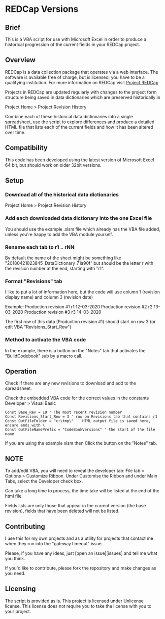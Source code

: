 # REDCap Versions

## Brief

This is a VBA script for use with Microsoft Excel in order to produce a historical progression of the current fields in your REDCap project.

## Overview

REDCap is a data collection package that operates via a web interface. The software is available free of charge, but is licensed; you have to be a qualifying institution. For more information on REDCap visit [Project REDCap](https://projectredcap.org/)

Projects in REDCap are updated regularly with changes to the project form structure being saved in data dictionaries which are preserved historically in

Project Home > Project Revision History

Combine each of these historical data dictionaries into a single spreadsheet, use the script to explore differences and produce a detailed HTML file that lists each of the current fields and how it has been altered over time.

## Compatibility

This code has been developed using the latest version of Microsoft Excel 64 bit, but should work on older 32bit versions.

## Setup

### Download all of the historical data dictionaries

Project Home > Project Revision History

### Add each downloaded data dictionary into the one Excel file

You should use the example .xlsm file which already has the VBA file added, unless you're happy to add the VBA module yourself.

### Rename each tab to r1 .. rNN

By default the name of the sheet might be something like "20180421023845_DataDictionary_71a90f" but should be the letter r with the revision number at the end, starting with "r1".

### Format "Revisions" tab

I like to put a lot of information here, but the code will use column 1 (revision display name) and column 3 (revision date)

Example:
Production revision #1    r1    12-03-2020
Production revision #2    r2    13-03-2020
Production revision #3    r3    14-03-2020

The first row of this data (Production revision #1) should start on row 3 (or edit VBA "Revisions_Start_Row")

### Method to activate the VBA code

In the example, there is a button on the "Notes" tab that activates the "BuildCodebook" sub by a macro call.

## Operation

Check if there are any new revisions to download and add to the spreadsheet.

Check the embedded VBA code for the correct values in the constants
Developer > Visual Basic 

```vba
Const Base_Rev = 10 ' The most recent revision number
Const Revisions_Start_Row = 3 ' row on Revisions tab that contains r1
Const OutFileFolder = "c:\tmp\"  ' HTML output file is saved here, ensure ends with \
Const OutFileNamePrefix = "CodeBookVersions" ' the start of the file name
```

If you are using the example xlsm then Click the button on the "Notes" tab.

## NOTE

To add/edit VBA, you will need to reveal the developer tab: File tab > Options > Customize Ribbon. Under Customise the Ribbon and under Main Tabs, select the Developer check box.

Can take a long time to process, the time take will be listed at the end of the html file.

Fields lists are only those that appear in the current version (the base revision), fields that have been deleted will not be listed.

## Contributing

I use this for my own projects and as a utility for projects that contact me when they run into the "gateway timeout" issue.

Please, if you have any ideas, just [open an issue][issues] and tell me what you think.

If you'd like to contribute, please fork the repository and make changes as you need.

## Licensing

The script is provided as is. This project is licensed under Unlicense license. This license does not require you to take the license with you to your project.
